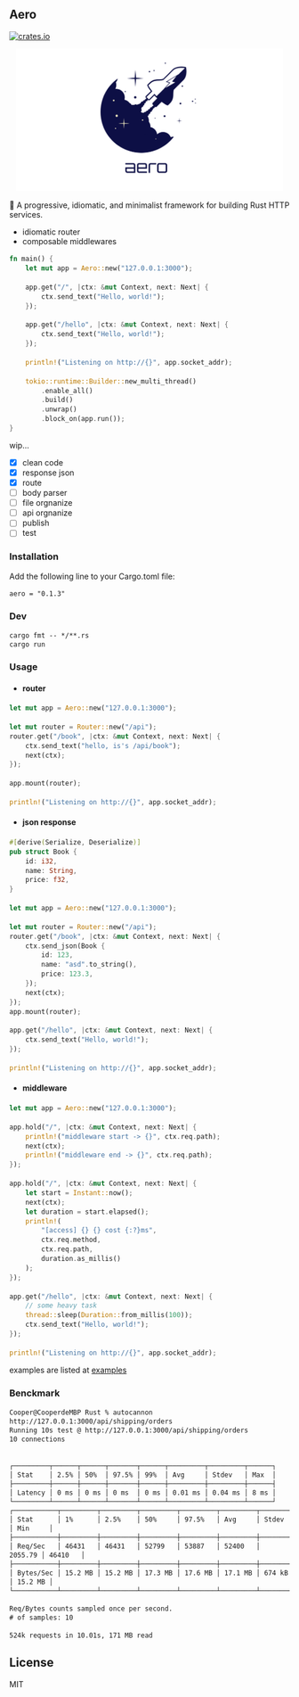 ## Aero

[![crates.io](https://img.shields.io/crates/v/aero.svg)](https://crates.io/crates/aero)

<p align="center"><img src="logo.png" width="480"/></p>

:rocket: A progressive, idiomatic, and minimalist framework for building Rust HTTP services.

* idiomatic router
* composable middlewares

```Rust
fn main() {
    let mut app = Aero::new("127.0.0.1:3000");

    app.get("/", |ctx: &mut Context, next: Next| {
        ctx.send_text("Hello, world!");
    });

    app.get("/hello", |ctx: &mut Context, next: Next| {
        ctx.send_text("Hello, world!");
    });

    println!("Listening on http://{}", app.socket_addr);

    tokio::runtime::Builder::new_multi_thread()
        .enable_all()
        .build()
        .unwrap()
        .block_on(app.run());
}
```

wip...

- [x] clean code
- [x] response json
- [x] route
- [ ] body parser
- [ ] file orgnanize
- [ ] api orgnanize
- [ ] publish
- [ ] test

### Installation

Add the following line to your Cargo.toml file:

```
aero = "0.1.3"
```

### Dev

```
cargo fmt -- */**.rs
cargo run
```

### Usage

- #### router

```Rust
let mut app = Aero::new("127.0.0.1:3000");

let mut router = Router::new("/api");
router.get("/book", |ctx: &mut Context, next: Next| {
    ctx.send_text("hello, is's /api/book");
    next(ctx);
});

app.mount(router);

println!("Listening on http://{}", app.socket_addr);
```


- #### json response

```Rust
#[derive(Serialize, Deserialize)]
pub struct Book {
    id: i32,
    name: String,
    price: f32,
}

let mut app = Aero::new("127.0.0.1:3000");

let mut router = Router::new("/api");
router.get("/book", |ctx: &mut Context, next: Next| {
    ctx.send_json(Book {
        id: 123,
        name: "asd".to_string(),
        price: 123.3,
    });
    next(ctx);
});
app.mount(router);

app.get("/hello", |ctx: &mut Context, next: Next| {
    ctx.send_text("Hello, world!");
});

println!("Listening on http://{}", app.socket_addr);
```

- #### middleware

```Rust
let mut app = Aero::new("127.0.0.1:3000");

app.hold("/", |ctx: &mut Context, next: Next| {
    println!("middleware start -> {}", ctx.req.path);
    next(ctx);
    println!("middleware end -> {}", ctx.req.path);
});

app.hold("/", |ctx: &mut Context, next: Next| {
    let start = Instant::now();
    next(ctx);
    let duration = start.elapsed();
    println!(
        "[access] {} {} cost {:?}ms",
        ctx.req.method,
        ctx.req.path,
        duration.as_millis()
    );
});

app.get("/hello", |ctx: &mut Context, next: Next| {
    // some heavy task
    thread::sleep(Duration::from_millis(100));
    ctx.send_text("Hello, world!");
});

println!("Listening on http://{}", app.socket_addr);
```

examples are listed at [examples](https://github.com/cooperhsiung/aero/tree/master/examples)

### Benckmark

```
Cooper@CooperdeMBP Rust % autocannon http://127.0.0.1:3000/api/shipping/orders
Running 10s test @ http://127.0.0.1:3000/api/shipping/orders
10 connections


┌─────────┬──────┬──────┬───────┬──────┬─────────┬─────────┬──────┐
│ Stat    │ 2.5% │ 50%  │ 97.5% │ 99%  │ Avg     │ Stdev   │ Max  │
├─────────┼──────┼──────┼───────┼──────┼─────────┼─────────┼──────┤
│ Latency │ 0 ms │ 0 ms │ 0 ms  │ 0 ms │ 0.01 ms │ 0.04 ms │ 8 ms │
└─────────┴──────┴──────┴───────┴──────┴─────────┴─────────┴──────┘
┌───────────┬─────────┬─────────┬─────────┬─────────┬─────────┬─────────┬─────────┐
│ Stat      │ 1%      │ 2.5%    │ 50%     │ 97.5%   │ Avg     │ Stdev   │ Min     │
├───────────┼─────────┼─────────┼─────────┼─────────┼─────────┼─────────┼─────────┤
│ Req/Sec   │ 46431   │ 46431   │ 52799   │ 53887   │ 52400   │ 2055.79 │ 46410   │
├───────────┼─────────┼─────────┼─────────┼─────────┼─────────┼─────────┼─────────┤
│ Bytes/Sec │ 15.2 MB │ 15.2 MB │ 17.3 MB │ 17.6 MB │ 17.1 MB │ 674 kB  │ 15.2 MB │
└───────────┴─────────┴─────────┴─────────┴─────────┴─────────┴─────────┴─────────┘

Req/Bytes counts sampled once per second.
# of samples: 10

524k requests in 10.01s, 171 MB read
```

## License

MIT